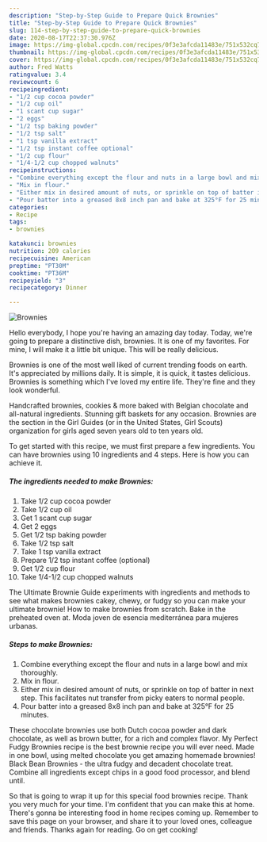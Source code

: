 ```yaml
---
description: "Step-by-Step Guide to Prepare Quick Brownies"
title: "Step-by-Step Guide to Prepare Quick Brownies"
slug: 114-step-by-step-guide-to-prepare-quick-brownies
date: 2020-08-17T22:37:30.976Z
image: https://img-global.cpcdn.com/recipes/0f3e3afcda11483e/751x532cq70/brownies-recipe-main-photo.jpg
thumbnail: https://img-global.cpcdn.com/recipes/0f3e3afcda11483e/751x532cq70/brownies-recipe-main-photo.jpg
cover: https://img-global.cpcdn.com/recipes/0f3e3afcda11483e/751x532cq70/brownies-recipe-main-photo.jpg
author: Fred Watts
ratingvalue: 3.4
reviewcount: 6
recipeingredient:
- "1/2 cup cocoa powder"
- "1/2 cup oil"
- "1 scant cup sugar"
- "2 eggs"
- "1/2 tsp baking powder"
- "1/2 tsp salt"
- "1 tsp vanilla extract"
- "1/2 tsp instant coffee optional"
- "1/2 cup flour"
- "1/4-1/2 cup chopped walnuts"
recipeinstructions:
- "Combine everything except the flour and nuts in a large bowl and mix thoroughly."
- "Mix in flour."
- "Either mix in desired amount of nuts, or sprinkle on top of batter in next step. This facilitates nut transfer from picky eaters to normal people."
- "Pour batter into a greased 8x8 inch pan and bake at 325°F for 25 minutes."
categories:
- Recipe
tags:
- brownies

katakunci: brownies 
nutrition: 209 calories
recipecuisine: American
preptime: "PT30M"
cooktime: "PT36M"
recipeyield: "3"
recipecategory: Dinner

---
```



![Brownies](https://img-global.cpcdn.com/recipes/0f3e3afcda11483e/751x532cq70/brownies-recipe-main-photo.jpg)

Hello everybody, I hope you're having an amazing day today. Today, we're going to prepare a distinctive dish, brownies. It is one of my favorites. For mine, I will make it a little bit unique. This will be really delicious.

Brownies is one of the most well liked of current trending foods on earth. It's appreciated by millions daily. It is simple, it is quick, it tastes delicious. Brownies is something which I've loved my entire life. They're fine and they look wonderful.

Handcrafted brownies, cookies &amp; more baked with Belgian chocolate and all-natural ingredients. Stunning gift baskets for any occasion. Brownies are the section in the Girl Guides (or in the United States, Girl Scouts) organization for girls aged seven years old to ten years old.


To get started with this recipe, we must first prepare a few ingredients. You can have brownies using 10 ingredients and 4 steps. Here is how you can achieve it.

<!--inarticleads1-->

##### The ingredients needed to make Brownies:

1. Take 1/2 cup cocoa powder
1. Take 1/2 cup oil
1. Get 1 scant cup sugar
1. Get 2 eggs
1. Get 1/2 tsp baking powder
1. Take 1/2 tsp salt
1. Take 1 tsp vanilla extract
1. Prepare 1/2 tsp instant coffee (optional)
1. Get 1/2 cup flour
1. Take 1/4-1/2 cup chopped walnuts


The Ultimate Brownie Guide experiments with ingredients and methods to see what makes brownies cakey, chewy, or fudgy so you can make your ultimate brownie! How to make brownies from scratch. Bake in the preheated oven at. Moda joven de esencia mediterránea para mujeres urbanas. 

<!--inarticleads2-->

##### Steps to make Brownies:

1. Combine everything except the flour and nuts in a large bowl and mix thoroughly.
1. Mix in flour.
1. Either mix in desired amount of nuts, or sprinkle on top of batter in next step. This facilitates nut transfer from picky eaters to normal people.
1. Pour batter into a greased 8x8 inch pan and bake at 325°F for 25 minutes.


These chocolate brownies use both Dutch cocoa powder and dark chocolate, as well as brown butter, for a rich and complex flavor. My Perfect Fudgy Brownies recipe is the best brownie recipe you will ever need. Made in one bowl, using melted chocolate you get amazing homemade brownies! Black Bean Brownies - the ultra fudgy and decadent chocolate treat. Combine all ingredients except chips in a good food processor, and blend until. 

So that is going to wrap it up for this special food brownies recipe. Thank you very much for your time. I'm confident that you can make this at home. There's gonna be interesting food in home recipes coming up. Remember to save this page on your browser, and share it to your loved ones, colleague and friends. Thanks again for reading. Go on get cooking!
